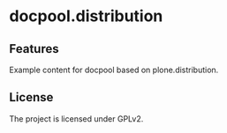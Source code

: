 # docpool.distribution

## Features

Example content for docpool based on plone.distribution.

## License

The project is licensed under GPLv2.
